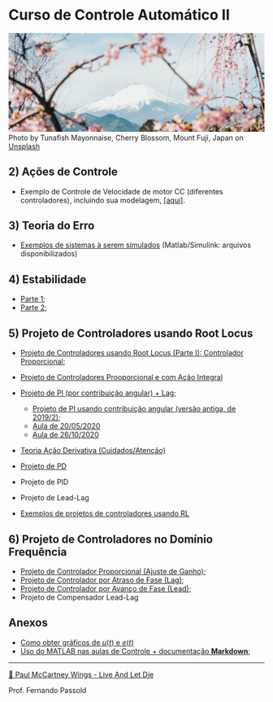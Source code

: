 # Curso de Controle Automático II

![tunafish-mayonnaise-pSIt7op-mds-unsplash.jpg](tunafish-mayonnaise-pSIt7op-mds-unsplash.jpg)Photo by Tunafish Mayonnaise, Cherry Blossom, Mount Fuji, Japan on [Unsplash](https://unsplash.com/photos/pSIt7op-mds)

## 2) Ações de Controle

* Exemplo de Controle de Velocidade de motor CC (diferentes controladores), incluindo sua modelagem, [[aqui]](Testes_Velocidade_Motor_CC/modelagem_motor_cc.html).

## 3) Teoria do Erro

* [Exemplos de sistemas à serem simulados](Simulink_Erros/Readme.html) (Matlab/Simulink: arquivos disponibilizados)

## 4) Estabilidade

- [Parte 1](estabilidade.html);
- [Parte 2](estabilidade2.html);

## 5) Projeto de Controladores usando Root Locus

- [Projeto de Controladores usando Root Locus (Parte I): Controlador Proporcional](projeto_usando_root_locus_parte_1.html);
- [Projeto de Controladores Prooporcional e com Ação Integral](PI_parte1.html)
- [Projeto de PI (por contribuição angular) + Lag](PI_angular_Lag.html);
  - [Projeto de PI usando contribuição angular (versão antiga, de 2019/2)](projeto_controladores_acao_integral_extendido.html);
  - [Aula de 20/05/2020](aula_20_05_2020/aula_20_05_2020.html)
  - [Aula de 26/10/2020](2020_2/PI_Lag_aula_26_10_2020.html)



- [Teoria Ação Derivativa (Cuidados/Atenção)](Acao_Derivativa.html)
- [Projeto de PD](aula_PD_03out2019.html)
- Projeto de PID
- Projeto de Lead-Lag
- [Exemplos de projetos de controladores usando RL](exercicios/exercicios.html)



## 6) Projeto de Controladores no Domínio Frequência

- [Projeto de Controlador Proporcional (Ajuste de Ganho)](projeto_bode_01.html);
- [Projeto de Controlador por Atraso de Fase (Lag)](lag_bode.html);
- [Projeto de Controlador por Avanço de Fase (Lead)](lead_bode.html);
- Projeto de Compensador Lead-Lag



## Anexos

- [Como obter gráficos de $u(t)$ e $e(t)$](Acoes_Controle_Erro/acoes_controle_erro.html)
- [Uso do MATLAB nas aulas de Controle + documentação **Markdown**](sugestao_uso_matlab_em_controle.html);

------

[🎵 Paul McCartney Wings - Live And Let Die](https://soundcloud.com/paolitachan/paul-mccartney-wings-live-and)

Prof. Fernando Passold